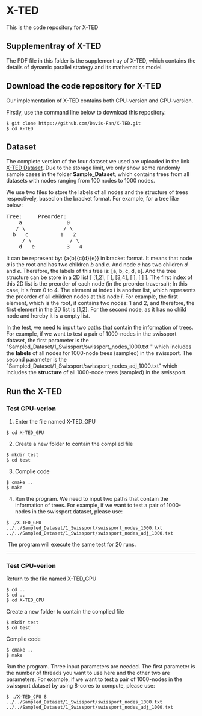 # X-TED

This is the code repository for X-TED

## Supplementray of X-TED

The PDF file in this folder is the supplementray of X-TED, which contains the details of dynamic parallel strategy and its mathematics model.



## Download the code repository for X-TED

Our implementation of X-TED contains both CPU-version and GPU-version.

Firstly, use the command line below to download this repository.

```
$ git clone https://github.com/Davis-Fan/X-TED.git
$ cd X-TED
```

## Dataset

The complete version of the four dataset we used are uploaded in the link [X-TED Dataset](https://buckeyemailosu-my.sharepoint.com/:f:/g/personal/fan_1090_buckeyemail_osu_edu/EhXIR-JzOopIpw6KDA42Pn0BR5Z80VRh4Z9cGspeY7b8Cw?e=6zVslY). Due to the storage limit, we only show some randomly sample cases in the folder **Sample_Dataset**, which contains trees from all datasets with nodes ranging from 100 nodes to 1000 nodes.

We use two files to store the labels of all nodes and the structure of trees respectively, based on the bracket format. For example, for a tree like below:

<pre>
Tree:     Preorder:
    a              0
   / \            / \
  b   c          1   2
     / \            / \
    d   e          3   4
</pre>

It can be represent by: {a{b}{c{d}{e}} in bracket format. It means that node *a* is the root and has two children *b* and *c*. And node *c* has two children *d* and *e*. Therefore, the labels of this tree is: [a, b, c, d, e]. And the tree structure can be store in a 2D list [ [1,2], [ ], [3,4], [ ], [ ] ].  The first index of this 2D list is the preorder of each node (in the preorder traversal); In this case, it's from 0 to 4. The element at index *i* is another list, which represents the preorder of all children nodes at this node *i*. For example, the first element, which is the root, it contains two nodes: 1 and 2, and therefore, the first element in the 2D list is [1,2]. For the second node, as it has no child node and hereby it is a empty list. 

In the test, we need to input two paths that contain the information of trees. For example, if we want to test a pair of 1000-nodes in the swissport dataset, the first parameter is the "Sampled_Dataset/1_Swissport/swissport_nodes_1000.txt " which includes the **labels** of all nodes for 1000-node trees (sampled) in the swissport. The second parameter is the "Sampled_Dataset/1_Swissport/swissport_nodes_adj_1000.txt" which includes the **structure** of all 1000-node trees (sampled) in the swissport.



## Run the X-TED

### Test GPU-verion

1) Enter the file named X-TED_GPU

```
$ cd X-TED_GPU
```

2) Create a new folder to contain the complied file

```
$ mkdir test
$ cd test
```

3) Complie code

```
$ cmake ..
$ make
```

4. Run the program. We need to input two paths that contain the information of trees. For example, if we want to test a pair of 1000-nodes in the swissport dataset, please use:

```
$ ./X-TED_GPU ../../Sampled_Dataset/1_Swissport/swissport_nodes_1000.txt ../../Sampled_Dataset/1_Swissport/swissport_nodes_adj_1000.txt
```

​		The program will execute the same test for 20 runs.

----------------------

### Test CPU-verion

Return to the file named X-TED_GPU

```
$ cd ..
$ cd ..
$ cd X-TED_CPU
```

Create a new folder to contain the complied file

```
$ mkdir test
$ cd test
```

Complie code

```
$ cmake ..
$ make
```

Run the program. Three input parameters are needed. The first parameter is the number of threads you want to use here and the other two are parameters. For example, if we want to test a pair of 1000-nodes in the swissport dataset by using 8-cores to compute, please use:

```
$ ./X-TED_CPU 8 ../../Sampled_Dataset/1_Swissport/swissport_nodes_1000.txt ../../Sampled_Dataset/1_Swissport/swissport_nodes_adj_1000.txt
```

